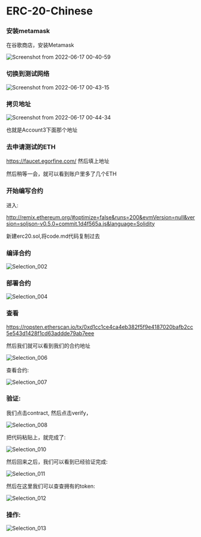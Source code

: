 # ERC-20-Chinese

### 安装metamask

在谷歌商店，安装Metamask

![Screenshot from 2022-06-17 00-40-59](/assets/Screenshot%20from%202022-06-17%2000-40-59.png)

### 切换到测试网络

![Screenshot from 2022-06-17 00-43-15](/assets/Screenshot%20from%202022-06-17%2000-43-15.png)

### 拷贝地址

![Screenshot from 2022-06-17 00-44-34](/assets/Screenshot%20from%202022-06-17%2000-44-34.png)

也就是Account3下面那个地址

### 去申请测试的ETH

https://faucet.egorfine.com/ 然后填上地址

然后稍等一会，就可以看到账户里多了几个ETH


### 开始编写合约

进入:

http://remix.ethereum.org/#optimize=false&runs=200&evmVersion=null&version=soljson-v0.5.0+commit.1d4f565a.js&language=Solidity

新建erc20.sol,将code.md代码复制过去

### 编译合约

![Selection_002](/assets/Selection_002.png)

### 部署合约

![Selection_004](/assets/Selection_004.png)

### 查看

https://ropsten.etherscan.io/tx/0xd1cc1ce4ca4eb382f5f9e4187020bafb2cc5e543d1428f1cd63addde79ab7eee

然后我们就可以看到我们的合约地址

![Selection_006](/assets/Selection_006.png)

查看合约:

![Selection_007](/assets/Selection_007.png)

### 验证:

我们点击contract, 然后点击verify，

![Selection_008](/assets/Selection_008.png)

把代码粘贴上，就完成了:

![Selection_010](/assets/Selection_010.png)

然后回来之后，我们可以看到已经验证完成:

![Selection_011](/assets/Selection_011.png)

然后在这里我们可以查查拥有的token:

![Selection_012](/assets/Selection_012.png)

### 操作:

![Selection_013](/assets/Selection_013.png)
